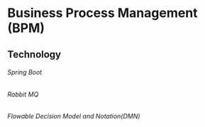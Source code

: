 # Business Process Management (BPM)
## Technology
###### Spring Boot
###### Rabbit MQ
###### Flowable Decision Model and Notation(DMN)   
